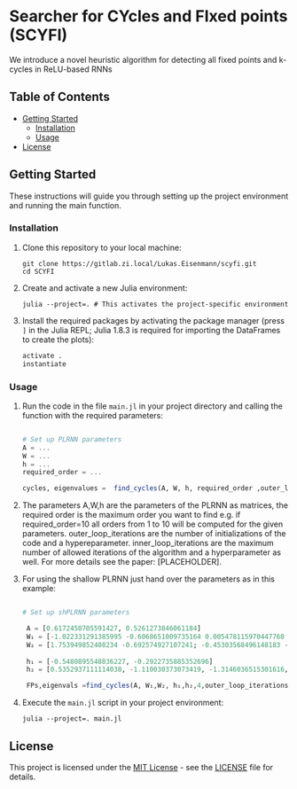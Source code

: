 
# Searcher for CYcles and FIxed points (SCYFI)
We introduce a novel heuristic algorithm for detecting all fixed points and k-cycles in ReLU-based RNNs

## Table of Contents

- [Getting Started](#getting-started)
  - [Installation](#installation)
  - [Usage](#usage)
- [License](#license)

## Getting Started

These instructions will guide you through setting up the project environment and running the main function.

### Installation

1. Clone this repository to your local machine:

   ```shell
   git clone https://gitlab.zi.local/Lukas.Eisenmann/scyfi.git
   cd SCYFI
   ```

2. Create and activate a new Julia environment:

   ```shell
   julia --project=. # This activates the project-specific environment
   ```

3. Install the required packages by activating the package manager (press `]` in the Julia REPL; Julia 1.8.3 is required for importing the DataFrames to create the plots):

   ```julia
   activate .
   instantiate
   ```

### Usage

1. Run the code in the file `main.jl` in your project directory and calling the function with the required parameters:

   ```julia

   # Set up PLRNN parameters
   A = ...
   W = ...
   h = ...
   required_order = ...

   cycles, eigenvalues =  find_cycles(A, W, h, required_order ,outer_loop_iterations=100,inner_loop_iterations=500)

   ```
2. The parameters A,W,h are the parameters of the PLRNN as matrices, the required order is the maximum order you want to find e.g. if required_order=10 all orders from 1 to 10 will be computed for the given parameters. outer_loop_iterations are the number of initializations of the code and a hypereparameter. inner_loop_iterations are the maximum number of allowed iterations of the algorithm and a hyperparameter as well. For more details see the paper: [PLACEHOLDER].

3. For using the shallow PLRNN just hand over the parameters as in this example:

   ```julia

   # Set up shPLRNN parameters

    A = [0.6172450705591427, 0.5261273846061184]
    W₁ = [-1.022331291385995 -0.6068651009735164 0.005478115970447768 -0.6765758765817282 0.17667276783032312 -0.37241595029711383 -0.2799681077442852 1.6336122869854053 0.7388068389577566 0.43655916960874785; -0.23031703096807454 -0.155167269588236 1.1743020054655264 1.4693401983283279 -1.141192841208352 0.11938698490497139 0.6192500266755361 0.03950302999313116 -0.9179498107708933 -0.1216362805456489]
    W₂ = [1.753949852408234 -0.692574927107241; -0.45303568496148183 -0.5365936668032565; 0.07984706960954363 -0.48651643130319855; -1.0455124065967838 -0.22986736948781128; 0.048362883726876985 0.8959123953895494; -1.0545422354241465 0.5685368747406444; -0.43826625604171476 -2.1955495493951815; -0.8981129185384389 -0.6454540072455006; 0.6162103523913983 -0.8644618121879155; -1.2236281701654421 -2.059927291272103]
  
    h₁ = [-0.5480895548836227, -0.2922735885352696]
    h₂ = [0.5352937111114038, -1.110030373073419, -1.3146036515301616, 0.2748467715335772, -1.4155203620983157, 0.7891282169615852, -0.13084812694281087, -0.40652418385647066, -0.9383323642698853, -0.9983356016811977]

    FPs,eigenvals =find_cycles(A, W₁,W₂, h₁,h₂,4,outer_loop_iterations=10,inner_loop_iterations=60)

   ```

3. Execute the `main.jl` script in your project environment:

   ```shell
   julia --project=. main.jl
   ```


## License

This project is licensed under the [MIT License](LICENSE) - see the [LICENSE](LICENSE) file for details.

